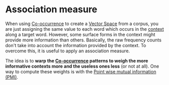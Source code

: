 # Association measure
When using [Co-occurrence](Co-occurrence.md) to create  a [Vector Space](Vector%20Space.md) from a corpus, you are just assigning the same value to each word which occurs in the [context](Context.md) along a target word. However, some surface forms in the context might provide more information than others. Basically, the raw frequency counts don't take into account the information provided by the context.  To overcome this, it is useful to apply an association measure. 

The idea is to **warp the [Co-occurrence](Co-occurrence.md) patterns to weigh the more informative contexts more and the useless ones less** (or not at all). One way to compute these weights is with the [Point wise mutual information (PMI)](Point%20wise%20mutual%20information%20(PMI).md).